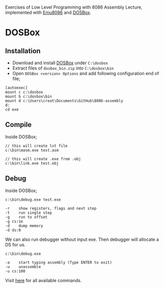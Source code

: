 Exercises of Low Level Programming with 8086 Assembly Lecture, implemented with [Emu8086](https://emu8086-microprocessor-emulator.en.softonic.com/) and [DOSBox](https://www.dosbox.com/).

# DOSBox

## Installation

- Download and install [DOSBox](https://www.dosbox.com/) under `C:\dosbox`
- Extract files of `dosbox_bin.zip` into `C:\dosbox\bin`
- Open `DOSBox <version> Options` and add following configuration end of file;

```
[autoexec]
mount c c:\dosbox
mount b c:\dosbox\bin
mount d c:\Users\creat\Documents\GitHub\8086-assembly
d:
cd exe
```

## Compile
Inside DOSBox;

    // this will create lst file
    c:\bin\masm.exe test.asm
    
    // this will create .exe from .obj
    c:\bin\link.exe test.obj

## Debug
Inside DOSBox;

    c:\bin\debug.exe test.exe

    -r    show registers, flags and next step
    -t    run single step
    -g    run to offset
    -g cs:1e
    -d    dump memory 
    -d ds:0

We can also run debugger without input exe.
Then debugger will allocate a DS for us.

    c:\bin\debug.exe
    
    -a    start typing assembly (Type ENTER to exit)
    -u    unassemble
    -u cs:100

Visit [here](https://docs.microsoft.com/en-us/previous-versions/tn-archive/cc722863(v=technet.10)?redirectedfrom=MSDN) for all available commands.
